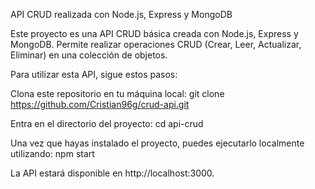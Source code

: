 API CRUD realizada con Node.js, Express y MongoDB

Este proyecto es una API CRUD básica creada con Node.js, Express y MongoDB. Permite realizar operaciones CRUD (Crear, Leer, Actualizar, Eliminar) en una colección de objetos.

Para utilizar esta API, sigue estos pasos:

Clona este repositorio en tu máquina local:
git clone https://github.com/Cristian96g/crud-api.git

Entra en el directorio del proyecto:
cd api-crud

Una vez que hayas instalado el proyecto, puedes ejecutarlo localmente utilizando:
npm start

La API estará disponible en http://localhost:3000.


